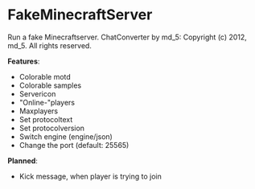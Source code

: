 # FakeMinecraftServer

Run a fake Minecraftserver.
ChatConverter by md_5: Copyright (c) 2012, md_5. All rights reserved.

**Features**:
- Colorable motd
- Colorable samples
- Servericon
- "Online-"players
- Maxplayers
- Set protocoltext
- Set protocolversion
- Switch engine (engine/json)
- Change the port (default: 25565)

**Planned**:
- Kick message, when player is trying to join
